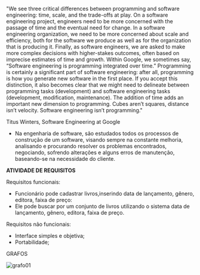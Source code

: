 "We see three critical differences between programming and software engineering: time, scale, and the trade-offs at play. On a software engineering project, engineers need to be more concerned with the passage of time and the eventual need for change. In a software engineering organization, we need to be more concerned about scale and efficiency, both for the software we produce as well as for the organization that is producing it. Finally, as software engineers, we are asked to make more complex decisions with higher-stakes outcomes, often based on imprecise estimates of time and growth. Within Google, we sometimes say, “Software engineering is programming integrated over time.” Programming is certainly a significant part of software engineering: after all, programming is how you generate new software in the first place. If you accept this distinction, it also becomes clear that we might need to delineate between programming tasks (development) and software engineering tasks (development, modification, maintenance). The addition of time adds an important new dimension to programming. Cubes aren’t squares, distance isn’t velocity. Software engineering isn’t programming."

Titus Winters, Software Engineering at Google

- Na engenharia de software, são estudados todos os processos de construção de um software, visando sempre na constante melhoria, analisando e procurando resolver os problemas encontrados, negociando, sofrendo alterações e alguns erros de manutenção, baseando-se na necessidade do cliente.





**ATIVIDADE DE REQUISITOS**

Requisitos funcionais:
- Funcionário pode cadastrar livros,inserindo data de lançamento, gênero, editora, faixa de preço:
- Ele pode buscar por um conjunto  de livros utilizando o sistema data de lançamento, gênero, editora, faixa de preço.

Requisitos não funcionais:
- Interface simples e objetiva;
- Portabilidade;


GRAFOS

![grafo01](https://user-images.githubusercontent.com/102261833/187001497-f0e5abae-5520-4b4f-a55a-f0c4217a7a8b.png)

